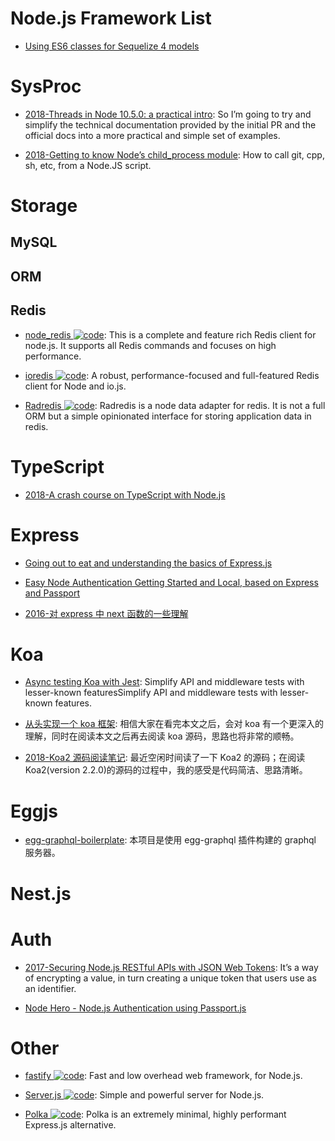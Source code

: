 # Node.js Framework List

- [Using ES6 classes for Sequelize 4 models](https://hackernoon.com/using-es6-classes-for-sequelize-4-models-b9fd54a5f8c9?source=linkShare-fe48c4221a4c-1526129263)

# SysProc

- [2018-Threads in Node 10.5.0: a practical intro](https://medium.com/dailyjs/threads-in-node-10-5-0-a-practical-intro-3b85a0a3c953): So I’m going to try and simplify the technical documentation provided by the initial PR and the official docs into a more practical and simple set of examples.

- [2018-Getting to know Node’s child_process module](https://medium.com/the-guild/getting-to-know-nodes-child-process-module-8ed63038f3fa): How to call git, cpp, sh, etc, from a Node.JS script.

# Storage

## MySQL

## ORM

## Redis

- [node_redis ![code](https://shorturl.at/dlxyK)](https://github.com/NodeRedis/node_redis): This is a complete and feature rich Redis client for node.js. It supports all Redis commands and focuses on high performance.

- [ioredis ![code](https://shorturl.at/dlxyK)](https://github.com/luin/ioredis): A robust, performance-focused and full-featured Redis client for Node and io.js.

- [Radredis ![code](https://shorturl.at/dlxyK)](https://github.com/bustle/radredis): Radredis is a node data adapter for redis. It is not a full ORM but a simple opinionated interface for storing application data in redis.

# TypeScript

- [2018-A crash course on TypeScript with Node.js](https://blog.sourcerer.io/a-crash-course-on-typescript-with-node-js-2c376285afe1)

# Express

- [Going out to eat and understanding the basics of Express.js](https://parg.co/UKZ)

- [Easy Node Authentication Getting Started and Local, based on Express and Passport](https://scotch.io/tutorials/easy-node-authentication-setup-and-local)

- [2016-对 express 中 next 函数的一些理解](https://cnodejs.org/topic/5757e80a8316c7cb1ad35bab)

# Koa

- [Async testing Koa with Jest](https://hackernoon.com/async-testing-koa-with-jest-1b6e84521b71?source=linkShare-fe48c4221a4c-1508838328): Simplify API and middleware tests with lesser-known featuresSimplify API and middleware tests with lesser-known features.

- [从头实现一个 koa 框架](https://zhuanlan.zhihu.com/p/35040744): 相信大家在看完本文之后，会对 koa 有一个更深入的理解，同时在阅读本文之后再去阅读 koa 源码，思路也将非常的顺畅。

- [2018-Koa2 源码阅读笔记](https://mrsunny123.github.io/2017/06/21/Koa2-Code): 最近空闲时间读了一下 Koa2 的源码；在阅读 Koa2(version 2.2.0)的源码的过程中，我的感受是代码简洁、思路清晰。

# Eggjs

- [egg-graphql-boilerplate](https://github.com/freebyron/egg-graphql-boilerplate): 本项目是使用 egg-graphql 插件构建的 graphql 服务器。

# Nest.js

# Auth

- [2017-Securing Node.js RESTful APIs with JSON Web Tokens](https://medium.freecodecamp.org/securing-node-js-restful-apis-with-json-web-tokens-9f811a92bb52): It’s a way of encrypting a value, in turn creating a unique token that users use as an identifier.

- [Node Hero - Node.js Authentication using Passport.js](https://parg.co/UqY)

# Other

- [fastify ![code](https://shorturl.at/dlxyK)](https://github.com/fastify/fastify): Fast and low overhead web framework, for Node.js.

- [Server.js ![code](https://shorturl.at/dlxyK)](https://github.com/franciscop/server): Simple and powerful server for Node.js.

- [Polka ![code](https://shorturl.at/dlxyK)](https://github.com/lukeed/polka): Polka is an extremely minimal, highly performant Express.js alternative.

